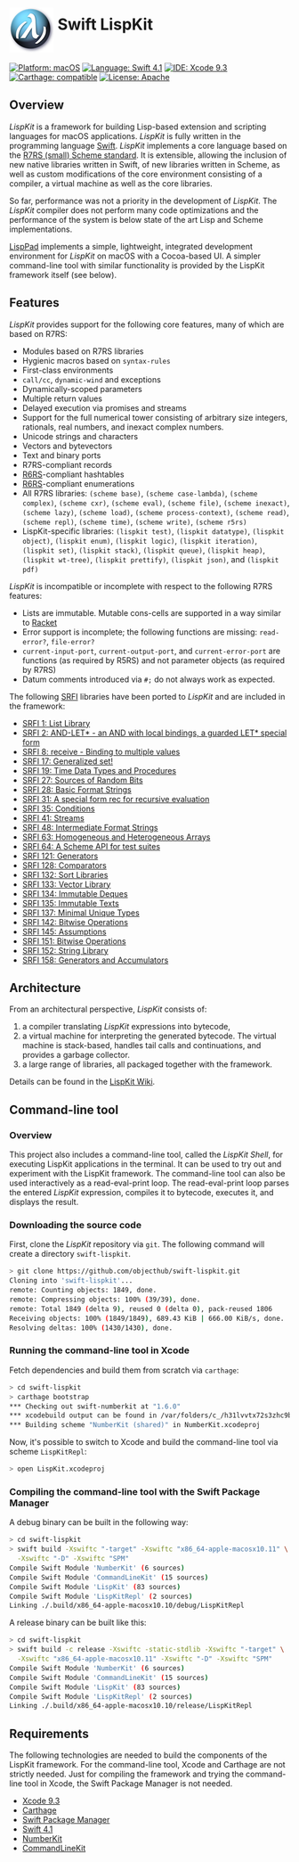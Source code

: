 <img src="Assets/lispkit_logo_small.png" alt="LispKit" width="80" height="80" align="middle" />&nbsp;Swift LispKit
========================

[![Platform: macOS](https://img.shields.io/badge/Platform-macOS-blue.svg?style=flat)](https://developer.apple.com/osx/)
[![Language: Swift 4.1](https://img.shields.io/badge/Language-Swift%204.1-green.svg?style=flat)](https://developer.apple.com/swift/)
[![IDE: Xcode 9.3](https://img.shields.io/badge/IDE-Xcode%209.3-orange.svg?style=flat)](https://developer.apple.com/xcode/)
[![Carthage: compatible](https://img.shields.io/badge/Carthage-compatible-4BC51D.svg?style=flat)](https://github.com/Carthage/Carthage)
[![License: Apache](http://img.shields.io/badge/License-Apache-lightgrey.svg?style=flat)](https://raw.githubusercontent.com/objecthub/swift-lispkit/master/LICENSE)


## Overview

_LispKit_ is a framework for building Lisp-based extension and scripting languages
for macOS applications. _LispKit_ is fully written in the programming language
[Swift](http://www.swift.org). _LispKit_ implements a core language based on the
[R7RS (small) Scheme standard](http://www.r7rs.org). It is extensible,
allowing the inclusion of new native libraries written in Swift, of new libraries written
in Scheme, as well as custom modifications of the core environment consisting of
a compiler, a virtual machine as well as the core libraries.

So far, performance was not a priority in the development of _LispKit_. The _LispKit_
compiler does not perform many code optimizations and the performance of the system is
below state of the art Lisp and Scheme implementations.

[LispPad](http://lisppad.objecthub.net) implements a simple, lightweight, integrated
development environment for _LispKit_ on macOS with a Cocoa-based UI. A simpler
command-line tool with similar functionality is provided by the LispKit framework itself
(see below).


## Features

_LispKit_ provides support for the following core features, many of which are based on R7RS:

  - Modules based on R7RS libraries
  - Hygienic macros based on `syntax-rules`
  - First-class environments
  - `call/cc`, `dynamic-wind` and exceptions
  - Dynamically-scoped parameters
  - Multiple return values
  - Delayed execution via promises and streams
  - Support for the full numerical tower consisting of arbitrary size integers, rationals,
    real numbers, and inexact complex numbers.
  - Unicode strings and characters
  - Vectors and bytevectors
  - Text and binary ports
  - R7RS-compliant records
  - [R6RS](http://www.r6rs.org)-compliant hashtables
  - [R6RS](http://www.r6rs.org)-compliant enumerations
  - All R7RS libraries: `(scheme base)`, `(scheme case-lambda)`, `(scheme complex)`, `(scheme cxr)`,
    `(scheme eval)`, `(scheme file)`, `(scheme inexact)`, `(scheme lazy)`, `(scheme load)`,
    `(scheme process-context)`, `(scheme read)`, `(scheme repl)`, `(scheme time)`, `(scheme write)`,
    `(scheme r5rs)`
  - LispKit-specific libraries: `(lispkit test)`, `(lispkit datatype)`, `(lispkit object)`, `(lispkit enum)`,
    `(lispkit logic)`, `(lispkit iteration)`, `(lispkit set)`, `(lispkit stack)`, `(lispkit queue)`,
    `(lispkit heap)`, `(lispkit wt-tree)`, `(lispkit prettify)`, `(lispkit json)`,
    and `(lispkit pdf)`

_LispKit_ is incompatible or incomplete with respect to the following R7RS features:

  - Lists are immutable. Mutable cons-cells are supported in a way similar to
    [Racket](https://racket-lang.org)
  - Error support is incomplete; the following functions are missing: `read-error?`, `file-error?`
  - `current-input-port`, `current-output-port`, and `current-error-port` are functions
    (as required by R5RS) and not parameter objects (as required by R7RS)
  - Datum comments introduced via `#;` do not always work as expected.

The following  [SRFI](https://srfi.schemers.org/) libraries have been ported to _LispKit_ and are included in the
framework:

  - [SRFI 1: List Library](https://srfi.schemers.org/srfi-1/srfi-1.html)
  - [SRFI 2: AND-LET* - an AND with local bindings, a guarded LET* special
             form](https://srfi.schemers.org/srfi-2/srfi-2.html)
  - [SRFI 8: receive - Binding to multiple values](https://srfi.schemers.org/srfi-8/srfi-8.html)
  - [SRFI 17: Generalized set!](https://srfi.schemers.org/srfi-17/srfi-17.html)
  - [SRFI 19: Time Data Types and Procedures](https://srfi.schemers.org/srfi-19/srfi-19.html)
  - [SRFI 27: Sources of Random Bits](https://srfi.schemers.org/srfi-27/srfi-27.html)
  - [SRFI 28: Basic Format Strings](https://srfi.schemers.org/srfi-28/srfi-28.html)
  - [SRFI 31: A special form rec for recursive evaluation](https://srfi.schemers.org/srfi-31/srfi-31.html)
  - [SRFI 35: Conditions](https://srfi.schemers.org/srfi-35/srfi-35.html)
  - [SRFI 41: Streams](https://srfi.schemers.org/srfi-41/srfi-41.html)
  - [SRFI 48: Intermediate Format Strings](https://srfi.schemers.org/srfi-48/srfi-48.html)
  - [SRFI 63: Homogeneous and Heterogeneous Arrays](https://srfi.schemers.org/srfi-63/srfi-63.html)
  - [SRFI 64: A Scheme API for test suites](https://srfi.schemers.org/srfi-64/srfi-64.html)
  - [SRFI 121: Generators](https://srfi.schemers.org/srfi-121/srfi-121.html)
  - [SRFI 128: Comparators](https://srfi.schemers.org/srfi-128/srfi-128.html)
  - [SRFI 132: Sort Libraries](https://srfi.schemers.org/srfi-132/srfi-132.html)
  - [SRFI 133: Vector Library](https://srfi.schemers.org/srfi-133/srfi-133.html)
  - [SRFI 134: Immutable Deques](https://srfi.schemers.org/srfi-134/srfi-134.html)
  - [SRFI 135: Immutable Texts](https://srfi.schemers.org/srfi-135/srfi-135.html)
  - [SRFI 137: Minimal Unique Types](https://srfi.schemers.org/srfi-137/srfi-137.html)
  - [SRFI 142: Bitwise Operations](https://srfi.schemers.org/srfi-142/srfi-142.html)
  - [SRFI 145: Assumptions](https://srfi.schemers.org/srfi-145/srfi-145.html)
  - [SRFI 151: Bitwise Operations](https://srfi.schemers.org/srfi-151/srfi-151.html)
  - [SRFI 152: String Library](https://srfi.schemers.org/srfi-152/srfi-152.html)
  - [SRFI 158: Generators and Accumulators](https://srfi.schemers.org/srfi-158/srfi-158.html)


## Architecture

From an architectural perspective, _LispKit_ consists of:

1. a compiler translating _LispKit_ expressions into bytecode,
2. a virtual machine for interpreting the generated bytecode. The virtual machine is
stack-based, handles tail calls and continuations, and provides a garbage collector.
3. a large range of libraries, all packaged together with the framework.

Details can be found in the [LispKit Wiki](https://github.com/objecthub/swift-lispkit/wiki).


## Command-line tool

### Overview

This project also includes a command-line tool, called the _LispKit Shell_, for executing
LispKit applications in the terminal. It can  be used to try out and experiment with
the LispKit framework. The command-line tool can also be used interactively as a
read-eval-print loop. The read-eval-print loop parses the entered _LispKit_ expression,
compiles it to bytecode, executes it, and displays the result.

### Downloading the source code

First, clone the _LispKit_ repository via `git`. The following command will create a
directory `swift-lispkit`.

```sh
> git clone https://github.com/objecthub/swift-lispkit.git
Cloning into 'swift-lispkit'...
remote: Counting objects: 1849, done.
remote: Compressing objects: 100% (39/39), done.
remote: Total 1849 (delta 9), reused 0 (delta 0), pack-reused 1806
Receiving objects: 100% (1849/1849), 689.43 KiB | 666.00 KiB/s, done.
Resolving deltas: 100% (1430/1430), done.
```

### Running the command-line tool in Xcode

Fetch dependencies and build them from scratch via `carthage`:
```sh
> cd swift-lispkit
> carthage bootstrap
*** Checking out swift-numberkit at "1.6.0"
*** xcodebuild output can be found in /var/folders/c_/h31lvvtx72s3zhc9bvxd0p480000gn/T/carthage-xcodebuild.46W8Z7.log
*** Building scheme "NumberKit (shared)" in NumberKit.xcodeproj
```

Now, it's possible to switch to Xcode and build the command-line tool via
scheme `LispKitRepl`:
```sh
> open LispKit.xcodeproj
```

### Compiling the command-line tool with the Swift Package Manager

A debug binary can be built in the following way:
```sh
> cd swift-lispkit
> swift build -Xswiftc "-target" -Xswiftc "x86_64-apple-macosx10.11" \
  -Xswiftc "-D" -Xswiftc "SPM"
Compile Swift Module 'NumberKit' (6 sources)
Compile Swift Module 'CommandLineKit' (15 sources)
Compile Swift Module 'LispKit' (83 sources)
Compile Swift Module 'LispKitRepl' (2 sources)
Linking ./.build/x86_64-apple-macosx10.10/debug/LispKitRepl
```

A release binary can be built like this:
```sh
> cd swift-lispkit
> swift build -c release -Xswiftc -static-stdlib -Xswiftc "-target" \
  -Xswiftc "x86_64-apple-macosx10.11" -Xswiftc "-D" -Xswiftc "SPM"
Compile Swift Module 'NumberKit' (6 sources)
Compile Swift Module 'CommandLineKit' (15 sources)
Compile Swift Module 'LispKit' (83 sources)
Compile Swift Module 'LispKitRepl' (2 sources)
Linking ./.build/x86_64-apple-macosx10.10/release/LispKitRepl
```


## Requirements

The following technologies are needed to build the components of the LispKit framework. For the
command-line tool, Xcode and Carthage are not strictly needed. Just for compiling the framework and trying
the command-line tool in Xcode, the Swift Package Manager is not needed.

- [Xcode 9.3](https://developer.apple.com/xcode/)
- [Carthage](https://github.com/Carthage/Carthage)
- [Swift Package Manager](https://swift.org/package-manager/)
- [Swift 4.1](https://developer.apple.com/swift/)
- [NumberKit](http://github.com/objecthub/swift-numberkit)
- [CommandLineKit](http://github.com/objecthub/swift-commandlinekit)
